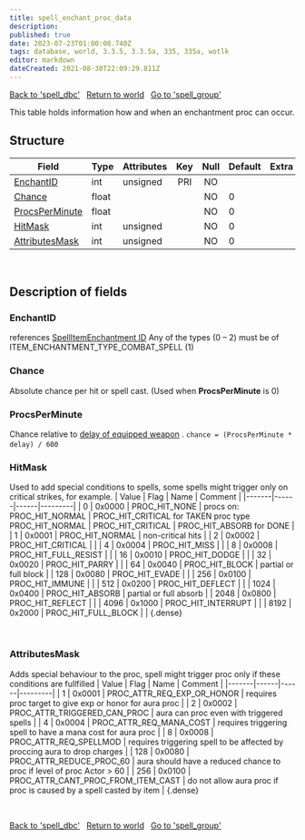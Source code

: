 ```yaml
---
title: spell_enchant_proc_data
description:
published: true
date: 2023-07-23T01:00:08.740Z
tags: database, world, 3.3.5, 3.3.5a, 335, 335a, wotlk
editor: markdown
dateCreated: 2021-08-30T22:09:29.811Z
---
```


<a href="https://trinitycore.info/en/database/335/world/spell_dbc" class="mt-5 v-btn v-btn--depressed v-btn--flat v-btn--outlined theme--light v-size--default darkblue--text text--lighten-3"><span class="v-btn__content"><i aria-hidden="true" class="v-icon notranslate v-icon--left mdi mdi-arrow-left theme--light"></i><span>Back to 'spell_dbc'</span></span></a>&nbsp;&nbsp;&nbsp;<a href="https://trinitycore.info/en/database/335/world/home" class="mt-5 v-btn v-btn--depressed v-btn--flat v-btn--outlined theme--light v-size--default darkblue--text text--lighten-3"><span class="v-btn__content"><i aria-hidden="true" class="v-icon notranslate v-icon--left mdi mdi-home-outline theme--light"></i><span>Return to world</span></span></a>&nbsp;&nbsp;&nbsp;<a href="https://trinitycore.info/en/database/335/world/spell_group" class="mt-5 v-btn v-btn--depressed v-btn--flat v-btn--outlined theme--light v-size--default darkblue--text text--lighten-3"><span class="v-btn__content"><span>Go to 'spell_group'</span><i aria-hidden="true" class="v-icon notranslate v-icon--right mdi mdi-arrow-right theme--light"></i></span></a>

This table holds information how and when an enchantment proc can occur.

## Structure

| Field | Type | Attributes | Key | Null | Default | Extra | Comment |
| --- | --- | --- | :---: | :---: | --- | --- | --- |
| [EnchantID](#enchantid) | int | unsigned | PRI | NO |  |  |  |
| [Chance](#chance) | float |  |  | NO | 0 |  |  |
| [ProcsPerMinute](#procsperminute) | float |  |  | NO | 0 |  |  |
| [HitMask](#hitmask) | int | unsigned |  | NO | 0 |  |  |
| [AttributesMask](#attributesmask) | int | unsigned |  | NO | 0 |  |  |
&nbsp;
## Description of fields

### EnchantID
references [SpellItemEnchantment ID](/files/DBC/335/spellitemenchantment#id)
Any of the types (0 – 2) must be of ITEM_ENCHANTMENT_TYPE_COMBAT_SPELL (1)
&nbsp;

### Chance
Absolute chance per hit or spell cast. (Used when **ProcsPerMinute** is 0)
&nbsp;

### ProcsPerMinute
Chance relative to [delay of equipped weapon](../world/item_template#delay) .
`chance = (ProcsPerMinute * delay) / 600`
&nbsp;

### HitMask
Used to add special conditions to spells, some spells might trigger only on critical strikes, for example.
| Value | Flag | Name | Comment |
|-------|------|------|---------|
| 0 | 0x0000 | PROC_HIT_NONE | procs on:<br>PROC_HIT_NORMAL \| PROC_HIT_CRITICAL for TAKEN proc type<br>PROC_HIT_NORMAL \| PROC_HIT_CRITICAL \| PROC_HIT_ABSORB for DONE |
| 1 | 0x0001 | PROC_HIT_NORMAL | non-critical hits |
| 2 | 0x0002 | PROC_HIT_CRITICAL |  |
| 4 | 0x0004 | PROC_HIT_MISS |  |
| 8 | 0x0008 | PROC_HIT_FULL_RESIST |  |
| 16 | 0x0010 | PROC_HIT_DODGE |  |
| 32 | 0x0020 | PROC_HIT_PARRY |  |
| 64 | 0x0040 | PROC_HIT_BLOCK | partial or full block |
| 128 | 0x0080 | PROC_HIT_EVADE |  |
| 256 | 0x0100 | PROC_HIT_IMMUNE |  |
| 512 | 0x0200 | PROC_HIT_DEFLECT |  |
| 1024 | 0x0400 | PROC_HIT_ABSORB | partial or full absorb |
| 2048 | 0x0800 | PROC_HIT_REFLECT |  |
| 4096 | 0x1000 | PROC_HIT_INTERRUPT |  |
| 8192 | 0x2000 | PROC_HIT_FULL_BLOCK |  |
{.dense}

&nbsp;

### AttributesMask
Adds special behaviour to the proc, spell might trigger proc only if these conditions are fullfilled
| Value | Flag | Name | Comment |
|-------|------|------|---------|
| 1 | 0x0001 | PROC_ATTR_REQ_EXP_OR_HONOR | requires proc target to give exp or honor for aura proc |
| 2 | 0x0002 | PROC_ATTR_TRIGGERED_CAN_PROC | aura can proc even with triggered spells |
| 4 | 0x0004 | PROC_ATTR_REQ_MANA_COST | requires triggering spell to have a mana cost for aura proc |
| 8 | 0x0008 | PROC_ATTR_REQ_SPELLMOD | requires triggering spell to be affected by proccing aura to drop charges |
| 128 | 0x0080 | PROC_ATTR_REDUCE_PROC_60 | aura should have a reduced chance to proc if level of proc Actor > 60 |
| 256 | 0x0100 | PROC_ATTR_CANT_PROC_FROM_ITEM_CAST | do not allow aura proc if proc is caused by a spell casted by item |
{.dense}

&nbsp;

<a href="https://trinitycore.info/en/database/335/world/spell_dbc" class="mt-5 v-btn v-btn--depressed v-btn--flat v-btn--outlined theme--light v-size--default darkblue--text text--lighten-3"><span class="v-btn__content"><i aria-hidden="true" class="v-icon notranslate v-icon--left mdi mdi-arrow-left theme--light"></i><span>Back to 'spell_dbc'</span></span></a>&nbsp;&nbsp;&nbsp;<a href="https://trinitycore.info/en/database/335/world/home" class="mt-5 v-btn v-btn--depressed v-btn--flat v-btn--outlined theme--light v-size--default darkblue--text text--lighten-3"><span class="v-btn__content"><i aria-hidden="true" class="v-icon notranslate v-icon--left mdi mdi-home-outline theme--light"></i><span>Return to world</span></span></a>&nbsp;&nbsp;&nbsp;<a href="https://trinitycore.info/en/database/335/world/spell_group" class="mt-5 v-btn v-btn--depressed v-btn--flat v-btn--outlined theme--light v-size--default darkblue--text text--lighten-3"><span class="v-btn__content"><span>Go to 'spell_group'</span><i aria-hidden="true" class="v-icon notranslate v-icon--right mdi mdi-arrow-right theme--light"></i></span></a>
